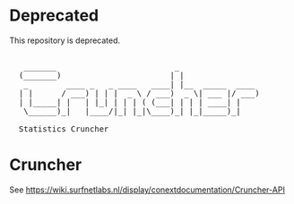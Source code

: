 # Deprecated

This repository is deprecated.

<pre>

   _______                         _                 
  (_______)                       | |                
   _        ____ _   _ ____   ____| |__  _____  ____ 
  | |      / ___) | | |  _ \ / ___)  _ \| ___ |/ ___)
  | |_____| |   | |_| | | | ( (___| | | | ____| |    
   \______)_|   |____/|_| |_|\____)_| |_|_____)_|    

  Statistics Cruncher
</pre>

Cruncher
======

See https://wiki.surfnetlabs.nl/display/conextdocumentation/Cruncher-API


